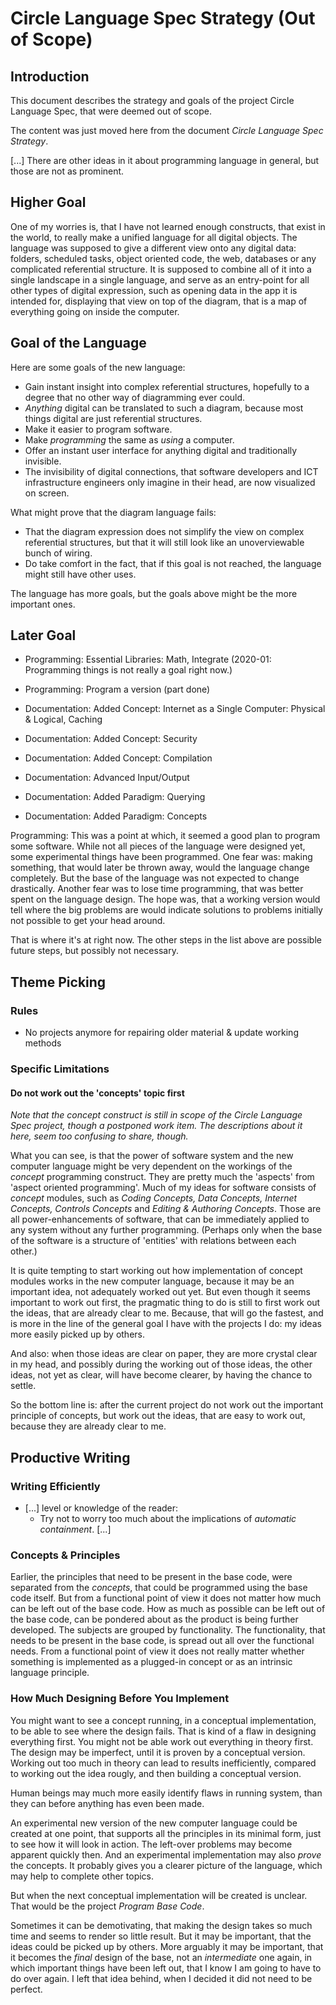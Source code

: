 ﻿Circle Language Spec Strategy (Out of Scope)
===========================================


Introduction
------------

This document describes the strategy and goals of the project Circle Language Spec, that were deemed out of scope.

The content was just moved here from the document *Circle Language Spec Strategy*.

[...] There are other ideas in it about programming language in general, but those are not as prominent.


Higher Goal
-----------

One of my worries is, that I have not learned enough constructs, that exist in the world, to really make a unified language for all digital objects. The language was supposed to give a different view onto any digital data: folders, scheduled tasks, object oriented code, the web, databases or any complicated referential structure. It is supposed to combine all of it into a single landscape in a single language, and serve as an entry-point for all other types of digital expression, such as opening data in the app it is intended for, displaying that view on top of the diagram, that is a map of everything going on inside the computer.


Goal of the Language
--------------------

Here are some goals of the new language:

- Gain instant insight into complex referential structures, hopefully to a degree that no other way of diagramming ever could.
- *Anything* digital can be translated to such a diagram, because most things digital are just referential structures.
- Make it easier to program software.
- Make *programming* the same as *using* a computer.
- Offer an instant user interface for anything digital and traditionally invisible.
- The invisibility of digital connections, that software developers and ICT infrastructure engineers only imagine in their head, are now visualized on screen.

What might prove that the diagram language fails:

- That the diagram expression does not simplify the view on complex referential structures, but that it will still look like an unoverviewable bunch of wiring.
- Do take comfort in the fact, that if this goal is not reached, the language might still have other uses.

The language has more goals, but the goals above might be the more important ones.


Later Goal
----------

- Programming: Essential Libraries: Math, Integrate (2020-01: Programming things is not really a goal right now.)

- Programming: Program a version (part done)
- Documentation: Added Concept: Internet as a Single Computer: Physical & Logical, Caching
- Documentation: Added Concept: Security
- Documentation: Added Concept: Compilation
- Documentation: Advanced Input/Output
- Documentation: Added Paradigm: Querying
- Documentation: Added Paradigm: Concepts

Programming: This was a point at which, it seemed a good plan to program some software. While not all pieces of the language were designed yet, some experimental things have been programmed. One fear was: making something, that would later be thrown away, would the language change completely. But the base of the language was not expected to change drastically. Another fear was to lose time programming, that was better spent on the language design. The hope was, that a working version would tell where the big problems are would indicate solutions to problems initially not possible to get your head around.

That is where it's at right now. The other steps in the list above are possible future steps, but possibly not necessary.


Theme Picking
-------------

### Rules

- No projects anymore for repairing older material & update working methods

### Specific Limitations

#### Do not work out the 'concepts' topic first

*Note that the concept construct is still in scope of the Circle Language Spec project, though a postponed work item. The descriptions about it here, seem too confusing to share, though.*

What you can see, is that the power of software system and the new computer language might be very dependent on the workings of the *concept* programming construct. They are pretty much the 'aspects' from 'aspect oriented programming'. Much of my ideas for software consists of *concept* modules, such as *Coding Concepts, Data Concepts, Internet Concepts, Controls Concepts* and *Editing & Authoring Concepts*. Those are all power-enhancements of software, that can be immediately applied to any system without any further programming. (Perhaps only when the base of the software is a structure of 'entities' with relations between each other.)

It is quite tempting to start working out how implementation of concept modules works in the new computer language, because it may be an important idea, not adequately worked out yet. But even though it seems important to work out first, the pragmatic thing to do is still to first work out the ideas, that are already clear to me. Because, that will go the fastest, and is more in the line of the general goal I have with the projects I do: my ideas more easily picked up by others.

And also: when those ideas are clear on paper, they are more crystal clear in my head, and possibly during the working out of those ideas, the other ideas, not yet as clear, will have become clearer, by having the chance to settle.

So the bottom line is: after the current project do not work out the important principle of concepts, but work out the ideas, that are easy to work out, because they are already clear to me.


Productive Writing
------------------

### Writing Efficiently

- [...] level or knowledge of the reader:
    - Try not to worry too much about the implications of *automatic containment*. [...]

### Concepts & Principles

Earlier, the principles that need to be present in the base code, were separated from the *concepts*, that could be programmed using the base code itself. But from a functional point of view it does not matter how much can be left out of the base code. How as much as possible can be left out of the base code, can be pondered about as the product is being further developed. The subjects are grouped by functionality. The functionality, that needs to be present in the base code, is spread out all over the functional needs. From a functional point of view it does not really matter whether something is implemented as a plugged-in concept or as an intrinsic language principle.

### How Much Designing Before You Implement

You might want to see a concept running, in a conceptual implementation, to be able to see where the design fails. That is kind of a flaw in designing everything first. You might not be able work out everything in theory first. The design may be imperfect, until it is proven by a conceptual version. Working out too much in theory can lead to results inefficiently, compared to working out the idea rougly, and then building a conceptual version.

Human beings may much more easily identify flaws in running system, than they can before anything has even been made.

An experimental new version of the new computer language could be created at one point, that supports all the principles in its minimal form, just to see how it will look in action. The left-over problems may become apparent quickly then. And an experimental implementation may also *prove* the concepts. It probably gives you a clearer picture of the language, which may help to complete other topics.

But when the next conceptual implementation will be created is unclear. That would be the project *Program Base Code*.

Sometimes it can be demotivating, that making the design takes so much time and seems to render so little result. But it may be important, that the ideas could be picked up by others. More arguably it may be important, that it becomes the *final* design of the base, not an *intermediate* one again, in which important things have been left out, that I know I am going to have to do over again. I left that idea behind, when I decided it did not need to be perfect.